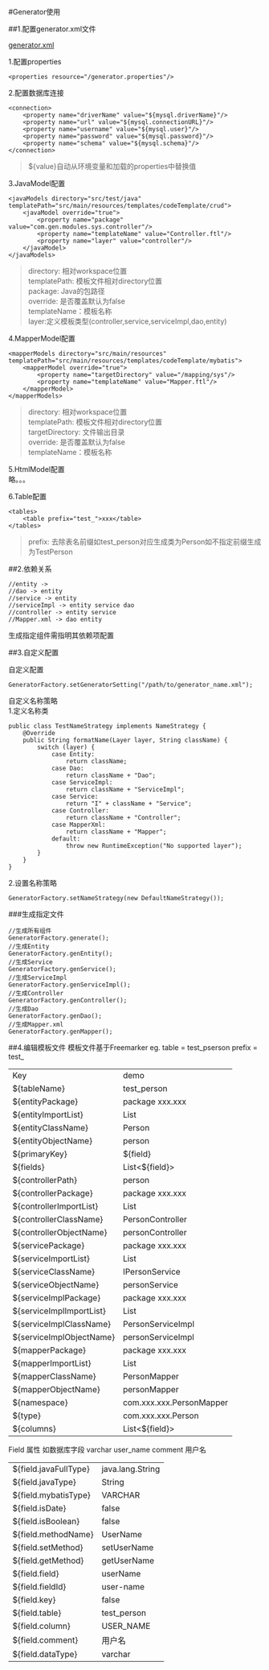 #Generator使用


##1.配置generator.xml文件

[generator.xml](src/resources/generator.xml)

1.配置properties

    <properties resource="/generator.properties"/>

2.配置数据库连接  

    <connection>
        <property name="driverName" value="${mysql.driverName}"/>
        <property name="url" value="${mysql.connectionURL}"/>
        <property name="username" value="${mysql.user}"/>
        <property name="password" value="${mysql.password}"/>
        <property name="schema" value="${mysql.schema}"/>
    </connection>

>${value}自动从环境变量和加载的properties中替换值
    
3.JavaModel配置

    <javaModels directory="src/test/java" templatePath="src/main/resources/templates/codeTemplate/crud">
        <javaModel override="true">
            <property name="package" value="com.gen.modules.sys.controller"/>
            <property name="templateName" value="Controller.ftl"/>
            <property name="layer" value="controller"/>
        </javaModel>
    </javaModels>
    
>directory: 相对workspace位置  
templatePath: 模板文件相对directory位置  
package: Java的包路径  
override: 是否覆盖默认为false  
templateName：模板名称  
layer:定义模板类型(controller,service,serviceImpl,dao,entity)  

4.MapperModel配置
    
    <mapperModels directory="src/main/resources" templatePath="src/main/resources/templates/codeTemplate/mybatis">
        <mapperModel override="true">
            <property name="targetDirectory" value="/mapping/sys"/>
            <property name="templateName" value="Mapper.ftl"/>
        </mapperModel>
    </mapperModels>
    
>directory: 相对workspace位置  
templatePath: 模板文件相对directory位置  
targetDirectory: 文件输出目录  
override: 是否覆盖默认为false  
templateName：模板名称  

5.HtmlModel配置  
    略。。。
    
6.Table配置
    
    <tables>
        <table prefix="test_">xxx</table>
    </tables>
    
>prefix: 去除表名前缀如test_person对应生成类为Person如不指定前缀生成为TestPerson
    
##2.依赖关系

    //entity ->
    //dao -> entity
    //service -> entity
    //serviceImpl -> entity service dao
    //controller -> entity service
    //Mapper.xml -> dao entity    
    
生成指定组件需指明其依赖项配置


##3.自定义配置

自定义配置
    
    GeneratorFactory.setGeneratorSetting("/path/to/generator_name.xml");

自定义名称策略  
1.定义名称类

    public class TestNameStrategy implements NameStrategy {
        @Override
        public String formatName(Layer layer, String className) {
            switch (layer) {
                case Entity:
                    return className;
                case Dao:
                    return className + "Dao";
                case ServiceImpl:
                    return className + "ServiceImpl";
                case Service:
                    return "I" + className + "Service";
                case Controller:
                    return className + "Controller";
                case MapperXml:
                    return className + "Mapper";
                default:
                    throw new RuntimeException("No supported layer");
            }
        }
    }
2.设置名称策略

    GeneratorFactory.setNameStrategy(new DefaultNameStrategy());

###生成指定文件

    //生成所有组件
    GeneratorFactory.generate();
    //生成Entity
    GeneratorFactory.genEntity();
    //生成Service
    GeneratorFactory.genService();
    //生成ServiceImpl
    GeneratorFactory.genServiceImpl();
    //生成Controller
    GeneratorFactory.genController();
    //生成Dao
    GeneratorFactory.genDao();
    //生成Mapper.xml
    GeneratorFactory.genMapper();
    
##4.编辑模板文件
模板文件基于Freemarker
eg. table = test_pserson prefix = test_
<table>
    <tr><td>Key</td><td>demo</td></tr>
    <tr><td>${tableName}</td><td>test_person</td></tr>
    <tr><td>${entityPackage}</td><td>package xxx.xxx</td></tr>
    <tr><td>${entityImportList}</td><td>List<String></td></tr>
    <tr><td>${entityClassName}</td><td>Person</td></tr>
    <tr><td>${entityObjectName}</td><td>person</td></tr>
    <tr><td>${primaryKey}</td><td>${field}</td></tr>
    <tr><td>${fields}</td><td>List<${field}></td></tr>
    <tr><td>${controllerPath}</td><td>person</td></tr>
    <tr><td>${controllerPackage}</td><td>package xxx.xxx</td></tr>
    <tr><td>${controllerImportList}</td><td>List<String></td></tr>
    <tr><td>${controllerClassName}</td><td>PersonController</td></tr>
    <tr><td>${controllerObjectName}</td><td>personController</td></tr>
    <tr><td>${servicePackage}</td><td>package xxx.xxx</td></tr>
    <tr><td>${serviceImportList}</td><td>List<String></td></tr>
    <tr><td>${serviceClassName}</td><td>IPersonService</td></tr>
    <tr><td>${serviceObjectName}</td><td>personService</td></tr>
    <tr><td>${serviceImplPackage}</td><td>package xxx.xxx</td></tr>
    <tr><td>${serviceImplImportList}</td><td>List<String></td></tr>
    <tr><td>${serviceImplClassName}</td><td>PersonServiceImpl</td></tr>
    <tr><td>${serviceImplObjectName}</td><td>personServiceImpl</td></tr>
    <tr><td>${mapperPackage}</td><td>package xxx.xxx</td></tr>
    <tr><td>${mapperImportList}</td><td>List<String></td></tr>
    <tr><td>${mapperClassName}</td><td>PersonMapper</td></tr>
    <tr><td>${mapperObjectName}</td><td>personMapper</td></tr>
    <tr><td>${namespace}</td><td>com.xxx.xxx.PersonMapper</td></tr>
    <tr><td>${type}</td><td>com.xxx.xxx.Person</td></tr>
    <tr><td>${columns}</td><td>List<${field}></td></tr>
</table>

Field 属性 如数据库字段 varchar user_name comment 用户名
<table>
    <tr><td>${field.javaFullType}</td><td>java.lang.String</td></tr>
    <tr><td>${field.javaType}</td><td>String</td></tr>
    <tr><td>${field.mybatisType}</td><td>VARCHAR</td></tr>
    <tr><td>${field.isDate}</td><td>false</td></tr>
    <tr><td>${field.isBoolean}</td><td>false</td></tr>
    <tr><td>${field.methodName}</td><td>UserName</td></tr>
    <tr><td>${field.setMethod}</td><td>setUserName</td></tr>
    <tr><td>${field.getMethod}</td><td>getUserName</td></tr>
    <tr><td>${field.field}</td><td>userName</td></tr>
    <tr><td>${field.fieldId}</td><td>user-name</td></tr>
    <tr><td>${field.key}</td><td>false</td></tr>
    <tr><td>${field.table}</td><td>test_person</td></tr>
    <tr><td>${field.column}</td><td>USER_NAME</td></tr>
    <tr><td>${field.comment}</td><td>用户名</td></tr>
    <tr><td>${field.dataType}</td><td>varchar</td></tr>
</table> 
    
    
    